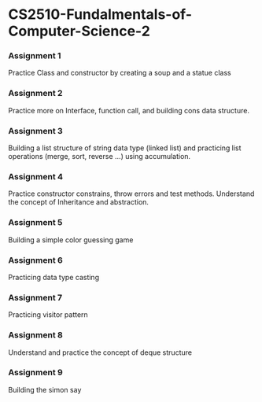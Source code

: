 # CS2510-Fundalmentals-of-Computer-Science-2
### Assignment 1
Practice Class and constructor by creating a soup and a statue class
### Assignment 2
Practice more on Interface, function call, and building cons data structure. 
### Assignment 3
Building a list structure of string data type (linked list) and practicing list operations (merge, sort, reverse ...) using accumulation. 
### Assignment 4
Practice constructor constrains, throw errors and test methods. Understand the concept of Inheritance and abstraction. 
### Assignment 5
Building a simple color guessing game 
### Assignment 6 
Practicing data type casting
### Assignment 7 
Practicing visitor pattern 
### Assignment 8 
Understand and practice the concept of deque structure 
### Assignment 9 
Building the simon say 
